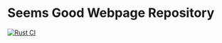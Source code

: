 # Seems Good Webpage Repository

[![Rust CI](https://github.com/Jeremy-Gstein/seemsgood_guild/actions/workflows/ci.yml/badge.svg)](https://github.com/Jeremy-Gstein/seemsgood_guild/actions/workflows/ci.yml)
